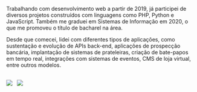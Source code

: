 <p>Trabalhando com desenvolvimento web a partir de 2019, já participei de diversos projetos construídos com linguagens como PHP, Python e JavaScript. Também me graduei em Sistemas de Informação em 2020, o que me promoveu o título de bacharel na área.</p>
<p>Desde que comecei, lidei com diferentes tipos de aplicações, como sustentação e evolução de APIs back-end, aplicações de prospecção bancária, implantação de sistemas de prateleiras, criação de bate-papos em tempo real, integrações com sistemas de eventos, CMS de loja virtual, entre outros modelos.</p>
<br/>
<a href="https://www.linkedin.com/in/mickael-knop" target="_blank"><img src="https://img.shields.io/badge/-LinkedIn-%230077B5?style=for-the-badge&logo=linkedin&logoColor=white" target="_blank"></a>
<span>&nbsp;</span>
<a href="mailto:knopmickael@gmail.com" target="_blank"><img src="https://img.shields.io/badge/Gmail-D14836?style=for-the-badge&logo=gmail&logoColor=white" target="_blank"></a>
